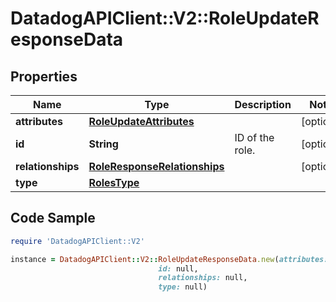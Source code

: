 # DatadogAPIClient::V2::RoleUpdateResponseData

## Properties

Name | Type | Description | Notes
------------ | ------------- | ------------- | -------------
**attributes** | [**RoleUpdateAttributes**](RoleUpdateAttributes.md) |  | [optional] 
**id** | **String** | ID of the role. | [optional] 
**relationships** | [**RoleResponseRelationships**](RoleResponseRelationships.md) |  | [optional] 
**type** | [**RolesType**](RolesType.md) |  | 

## Code Sample

```ruby
require 'DatadogAPIClient::V2'

instance = DatadogAPIClient::V2::RoleUpdateResponseData.new(attributes: null,
                                 id: null,
                                 relationships: null,
                                 type: null)
```


